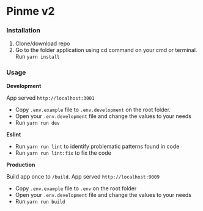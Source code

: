 # Pinme v2

### Installation

1. Clone/download repo
2. Go to the folder application using cd command on your cmd or terminal. Run `yarn install`

### Usage

**Development**

App served `http://localhost:3001`

- Copy `.env.example` file to `.env.development` on the root folder.
- Open your `.env.development` file and change the values to your needs
- Run `yarn run dev`

**Eslint**
- Run `yarn run lint` to identify problematic patterns found in code
- Run `yarn run lint:fix` to fix the code

**Production**

Build app once to `/build`. App served `http://localhost:9009`

- Copy `.env.example` file to `.env` on the root folder
- Open your `.env.development` file and change the values to your needs
- Run `yarn run build`
